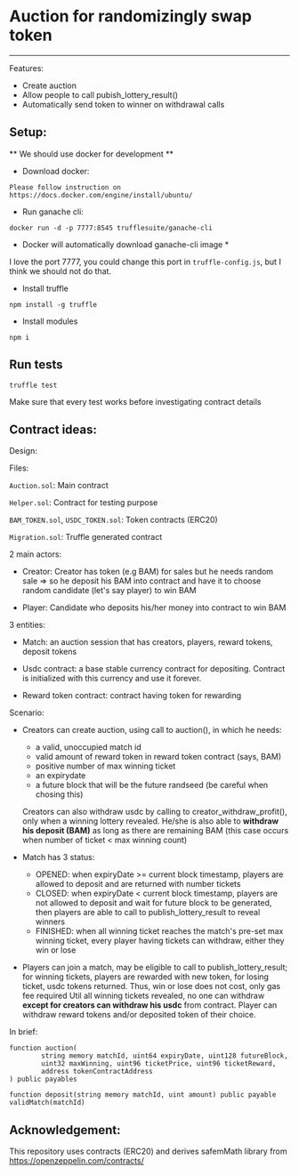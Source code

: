 # Auction for randomizingly swap token
---

Features:

- Create auction
- Allow people to call pubish_lottery_result()
- Automatically send token to winner on withdrawal calls

## Setup:

** We should use docker for development **

- Download docker:

```
Please follow instruction on https://docs.docker.com/engine/install/ubuntu/
```

- Run ganache cli:

```
docker run -d -p 7777:8545 trufflesuite/ganache-cli
```

* Docker will automatically download ganache-cli image *

I love the port 7777, you could change this port in ``truffle-config.js``, but I think we should not do that.

- Install truffle 

```
npm install -g truffle
```

- Install modules

```
npm i
```

## Run tests

```
truffle test
```

Make sure that every test works before investigating contract details


## Contract ideas:

Design:

Files:

``Auction.sol``: Main contract

``Helper.sol``: Contract for testing purpose

``BAM_TOKEN.sol``, ``USDC_TOKEN.sol``: Token contracts (ERC20)

``Migration.sol``: Truffle generated contract

2 main actors:

- Creator: Creator has token (e.g BAM) for sales but he needs random sale => so he deposit his BAM into contract and have it to choose random candidate (let's say player) to win BAM

- Player: Candidate who deposits his/her money into contract to win BAM

3 entities:

- Match: an auction session that has creators, players, reward tokens, deposit tokens

- Usdc contract: a base stable currency contract for depositing. Contract is initialized with this currency and use it forever.

- Reward token contract: contract having token for rewarding 

Scenario:

- Creators can create auction, using call to auction(), in which he needs: 
    + a valid, unoccupied match id
    + valid amount of reward token in reward token contract (says, BAM)
    + positive number of max winning ticket
    + an expirydate
    + a future block that will be the future randseed (be careful when chosing this)

  Creators can also withdraw usdc by calling to creator_withdraw_profit(), only when a winning lottery revealed.
  He/she is also able to **withdraw his deposit (BAM)** as long as there are remaining BAM (this case occurs when number of ticket < max winning count) 

- Match has 3 status:
    + OPENED: when expiryDate >= current block timestamp, players are allowed to deposit and are returned with number tickets
    + CLOSED: when expiryDate < current block timestamp, players are not allowed to deposit and wait for future block to be generated, then players are able to call to publish_lottery_result to reveal winners
    + FINISHED: when all winning ticket reaches the match's pre-set max winning ticket, every player having tickets can withdraw, either they win or lose

- Players can join a match, may be eligible to call to publish_lottery_result; for winning tickets, players are rewarded with new token, for losing ticket, usdc tokens returned. Thus, win or lose does not cost, only gas fee required
Util all winning tickets revealed, no one can withdraw **except for creators can withdraw his usdc** from contract.
Player can withdraw reward tokens and/or deposited token of their choice.

In brief:

```
function auction(
        string memory matchId, uint64 expiryDate, uint128 futureBlock, 
        uint32 maxWinning, uint96 ticketPrice, uint96 ticketReward, 
        address tokenContractAddress
) public payables
```


```
function deposit(string memory matchId, uint amount) public payable validMatch(matchId)
```

## Acknowledgement:

This repository uses contracts (ERC20) and derives safemMath library from https://openzeppelin.com/contracts/